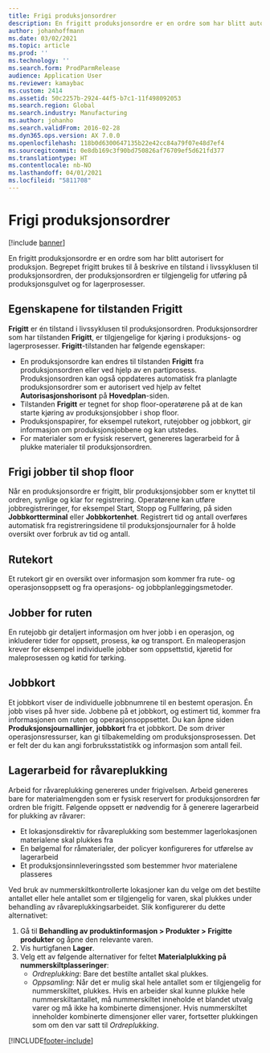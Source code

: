 ```yaml
---
title: Frigi produksjonsordrer
description: En frigitt produksjonsordre er en ordre som har blitt autorisert for produksjon. Begrepet frigitt brukes til å beskrive en tilstand i livssyklusen til produksjonsordren, der produksjonsordren er tilgjengelig for utføring på produksjonsgulvet og for lagerprosesser.
author: johanhoffmann
ms.date: 03/02/2021
ms.topic: article
ms.prod: ''
ms.technology: ''
ms.search.form: ProdParmRelease
audience: Application User
ms.reviewer: kamaybac
ms.custom: 2414
ms.assetid: 50c2257b-2924-44f5-b7c1-11f498092053
ms.search.region: Global
ms.search.industry: Manufacturing
ms.author: johanho
ms.search.validFrom: 2016-02-28
ms.dyn365.ops.version: AX 7.0.0
ms.openlocfilehash: 118b0d6300647135b22e42cc84a79f07e48d7ef4
ms.sourcegitcommit: 0e8db169c3f90bd750826af76709ef5d621fd377
ms.translationtype: HT
ms.contentlocale: nb-NO
ms.lasthandoff: 04/01/2021
ms.locfileid: "5811708"
---
```

# <a name="release-production-orders"></a>Frigi produksjonsordrer

[!include [banner](../includes/banner.md)]

En frigitt produksjonsordre er en ordre som har blitt autorisert for produksjon. Begrepet frigitt brukes til å beskrive en tilstand i livssyklusen til produksjonsordren, der produksjonsordren er tilgjengelig for utføring på produksjonsgulvet og for lagerprosesser.

## <a name="characteristics-of-the-released-state"></a>Egenskapene for tilstanden Frigitt

**Frigitt** er én tilstand i livssyklusen til produksjonsordren. Produksjonsordrer som har tilstanden **Frigitt**, er tilgjengelige for kjøring i produksjons- og lagerprosesser. **Frigitt**-tilstanden har følgende egenskaper:

- En produksjonsordre kan endres til tilstanden **Frigitt** fra produksjonsordren eller ved hjelp av en partiprosess. Produksjonsordren kan også oppdateres automatisk fra planlagte produksjonsordrer som er autorisert ved hjelp av feltet **Autorisasjonshorisont** på **Hovedplan**-siden.
- Tilstanden **Frigitt** er tegnet for shop floor-operatørene på at de kan starte kjøring av produksjonsjobber i shop floor.
- Produksjonspapirer, for eksempel rutekort, rutejobber og jobbkort, gir informasjon om produksjonsjobbene og kan utstedes.
- For materialer som er fysisk reservert, genereres lagerarbeid for å plukke materialer til produksjonsordren.

## <a name="releasing-jobs-to-the-shop-floor"></a>Frigi jobber til shop floor

Når en produksjonsordre er frigitt, blir produksjonsjobber som er knyttet til ordren, synlige og klar for registrering. Operatørene kan utføre jobbregistreringer, for eksempel Start, Stopp og Fullføring, på siden **Jobbkortterminal** eller **Jobbkortenhet**. Registrert tid og antall overføres automatisk fra registreringsidene til produksjonsjournaler for å holde oversikt over forbruk av tid og antall.

## <a name="route-cards"></a>Rutekort

Et rutekort gir en oversikt over informasjon som kommer fra rute- og operasjonsoppsett og fra operasjons- og jobbplanleggingsmetoder.

## <a name="route-jobs"></a>Jobber for ruten

En rutejobb gir detaljert informasjon om hver jobb i en operasjon, og inkluderer tider for oppsett, prosess, kø og transport. En maleoperasjon krever for eksempel individuelle jobber som oppsettstid, kjøretid for maleprosessen og køtid for tørking.

## <a name="job-cards"></a>Jobbkort

Et jobbkort viser de individuelle jobbnumrene til en bestemt operasjon. Én jobb vises på hver side. Jobbene på et jobbkort, og estimert tid, kommer fra informasjonen om ruten og operasjonsoppsettet. Du kan åpne siden **Produksjonsjournallinjer**, **jobbkort** fra et jobbkort. De som driver operasjonsressurser, kan gi tilbakemelding om produksjonsprosessen. Det er felt der du kan angi forbruksstatistikk og informasjon som antall feil.

## <a name="warehouse-work-for-raw-material-picking"></a>Lagerarbeid for råvareplukking

Arbeid for råvareplukking genereres under frigivelsen. Arbeid genereres bare for materialmengden som er fysisk reservert for produksjonsordren før ordren ble frigitt. Følgende oppsett er nødvendig for å generere lagerarbeid for plukking av råvarer:

- Et lokasjonsdirektiv for råvareplukking som bestemmer lagerlokasjonen materialene skal plukkes fra
- En bølgemal for råmaterialer, der policyer konfigureres for utførelse av lagerarbeid
- Et produksjonsinnleveringssted som bestemmer hvor materialene plasseres

Ved bruk av nummerskiltkontrollerte lokasjoner kan du velge om det bestilte antallet eller hele antallet som er tilgjengelig for varen, skal plukkes under behandling av råvareplukkingsarbeidet. Slik konfigurerer du dette alternativet:

1. Gå til **Behandling av produktinformasjon \> Produkter \> Frigitte produkter** og åpne den relevante varen.
1. Vis hurtigfanen **Lager**.
1. Velg ett av følgende alternativer for feltet **Materialplukking på nummerskiltplasseringer**:
    - *Ordreplukking*: Bare det bestilte antallet skal plukkes.
    - *Oppsamling*: Når det er mulig skal hele antallet som er tilgjengelig for nummerskiltet, plukkes. Hvis en arbeider skal kunne plukke hele nummerskiltantallet, må nummerskiltet inneholde et blandet utvalg varer og må ikke ha kombinerte dimensjoner. Hvis nummerskiltet inneholder kombinerte dimensjoner eller varer, fortsetter plukkingen som om den var satt til *Ordreplukking*.

[!INCLUDE[footer-include](../../includes/footer-banner.md)]
